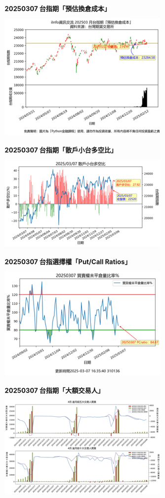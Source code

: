 ## 20250307 台指期「預估換倉成本」
![](images/txfcost.png)

## 20250307 台指期「散戶小台多空比」
![](images/bbiri.png)

## 20250307 台指選擇權「Put/Call Ratios」
![](images/pcratio.png)

## 20250307 台指期「大額交易人」
![](images/blocktrade.png)


